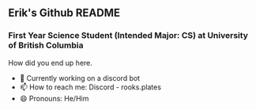 ## Erik's Github README

### First Year Science Student (Intended Major: CS) at University of British Columbia

How did you end up here.

- 🔭 Currently working on a discord bot
- 📫 How to reach me: Discord - rooks.plates
- 😄 Pronouns: He/Him


<!--
**eriklsy/eriklsy** is a ✨ _special_ ✨ repository because its `README.md` (this file) appears on your GitHub profile.

Here are some ideas to get you started:

- 🔭 I’m currently working on ...
- 🌱 I’m currently learning ...
- 👯 I’m looking to collaborate on ...
- 🤔 I’m looking for help with ...
- 💬 Ask me about ...
- 📫 How to reach me: ...
- 😄 Pronouns: ...
- ⚡ Fun fact: ...
-->
